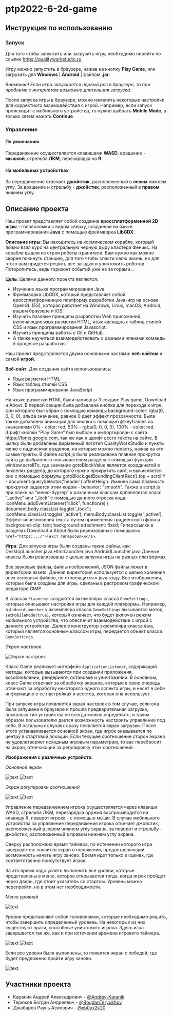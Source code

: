 # ptp2022-6-2d-game

## Инструкция по использованию
### Запуск
Для того чтобы запустить или загрузить игру, необходимо перейти по ссылке https://qualityworkstudio.ru

Игру можно запустить в браузере, нажав на кнопку **Play Game**, или загрузить для **Windows** | **Android** | файлом **.jar**.

*Внимание! Если игра запускается первый раз в браузере, то при проблеме с интернетом возможна длительная загрузка.*

После запуска игры в браузере, можно изменить некоторые настройки для корректного взаимодействия с игрой. Например, если запуск происходит с мобильного устройства, то нужно выбрать **Mobile Mode**, а только затем нажать **Continue**.
### Управление
#### По умолчанию
Передвижение осуществляется клавишами **WASD**, вращение - **мышкой**, стрельба **ЛКМ**, перезарядка на **R**.
#### На мобильных устройствах
За передвижение отвечает **джойстик**, расположенный в **левом** нижнем углу.
За вращение и стрельбу - **джойстик**, расположенный в **правом** нижнем углу.
## Описание проекта
Наш проект представляет собой создание **кроссплатформенной 2D игры** - головоломки с видом сверху, созданной на языке программирования **Java** c помощью фреймворка **LibGDX**.  

**Описание игры**: Вы находитесь на космическом корабле, который ложно взял курс на центральную черную дыру кластера Феникс. На корабле вышли из строя роботы-хранители. Вам нужно как можно скорее покинуть станцию, для того чтобы спасти свою жизнь, но для этого вам придется решить все загадки и уничтожить роботов. Поторопитесь, ведь горизонт событий уже не за горами…

**Цель**: Целями данного проекта являются:
* Изучение языка программирования Java.
* Фреймворка LibGDX, который представляет собой кроссплатформенную платформу разработки Java-игр на основе OpenGL (ES), которая работает на Windows, Linux, macOS, Android, вашем браузере и iOS.
* Изучить базовые принципы разработки Web приложений, включающих язык разметки HTML, язык каскадных таблиц стилей CSS и язык программирования Javascript.
* Изучить принципы работы с Git и GitHub.
* А также научиться взаимодействовать с разными членами команды в процессе разработки.

Наш проект представляется двумя основными частями: **веб-сайтом** и самой **игрой**.
 
**Веб-сайт**:
Для создания сайта использовались:
* Язык разметки HTML
* Язык таблиц стилей CSS
* Язык программирования JavaScript

На языке разметки HTML были написаны 3 секции: Play game, Download и About. В первой секции была добавлена кнопка для перехода к игре, фон которого был убран с помощью команды background-color: rgba(0, 0, 0, 0), альфа значение, равное 0 дает эффект прозрачности. Была также добавлена анимация для кнопки с помощью @keyframes со значениями 0% - color: red, 50% - rgba(0, 0, 0, 0), 100% - color: red. Шрифт кнопки “Play Game” был выбран и импортирован с сайта https://fonts.google.com, так же как и шрифт всего текста на сайте. В шапку были добавлены фирменный логотип QualityWorkStudio и пункты меню с надписями разделов, на которые можно попасть, нажав на эти самые пункты. В файле script.js была реализована плавная прокрутка сайта до выбранного пользователем раздела с помощью функции window.scrollTo, где значение gotoBlockValue является координатой в пикселях раздела, до которого нужно прокрутить сайт, и вычисляется оно с помощью формулы gotoBlock.getBoundingClientRect().top + scrollY - document.querySelector('header').offsetHeigh. Именно сама плавность прокрутки задается этим кодом - behavior: "smooth". Также в script.js при клике на “меню-бургер” к различным классам добавляется класс “_active” или “_lock” с помощью данного отрезка кода: 
iconMenu.addEventListener("click", function(e) {
    document.body.classList.toggle('_lock');
    iconMenu.classList.toggle('_active');
    menuBody.classList.toggle('_active');
Эффект исчезновения текста путем применения градиентного фона и background-clip: text; background-attachment: fixed;
Гиперссылки в разделах Download и About были реализованы с помощью`<a href="https:.../">Текст гиперссылки</a>`.

**Игра**:
Для запуска игры были созданы такие файлы, как:
DesktopLauncher.java
HtmlLauncher.java
AndroidLauncher.java
Данные классы были реализованы с целью запуска игры на разных платформах.
 
Все звуковые файлы, файлы изображений, JSON файлы лежат в директории assets. Данная директория используется с целью хранения всех основных файлов, не относящихся к java-коду. Все изображения, которые были созданы для игры, сделаны в растровом графическом редакторе GIMP.
 
В классах `*Launcher` создаются экземпляры класса `GameSettings`, которые описывают настройки игры для каждой платформы. Например, в `AndroidLauncher` у экземпляра класса `GameSettings` вызывается метод `setMobileMode(true)`, который означает, что будет включен режим мобильного устройства, что обеспечит взаимодействие с игрой с данного устройства. Далее в конструктор экземпляра класса `Game`, который является основным классом игры, передается объект класса `GameSettings`.

*Экран настроек*

![Экран настроек](/readMeFiles/1.png)


Класс Game реализует интерфейс `ApplicationListener`, содержащий методы, которые вызываются при создании приложения, возобновлении, рендеринге, остановке и уничтожении. В основном, класс Game отвечает за обработку экранов, которые в свою очередь отвечают за обработку некоторого одного аспекта игры, и несет в себе информацию о ее настройках и ассетов, которая она использует.
 
При запуске игры появляется экран настроек в том случае, если она была запущена в браузере и прошла предварительная загрузка, поскольку тип устройства не всегда можно определить, и таким образом пользователю дается возможность настроить управление под себя. В остальных случаях сразу появляется экран загрузки. После этого устанавливается основной экран, где игрок оказывается по центру в стартовой локации. Если текущее соотношение сторон экрана не удовлетворяет исходным игровым параметрам, то вас перебросит на экран, отвечающий за регулировку этих соотношений.
 
**Изображения с различных устройств:**

*Основной экран*

![text](/readMeFiles/2.png)
![text](/readMeFiles/3.png)

*Экран регулировки соотношений*

![text](/readMeFiles/4.png)
![text](/readMeFiles/5.png)

Управление передвижением игрока осуществляется через клавиши WASD, стрельба ЛКМ, перезарядка оружия воспроизводится на клавишу R, поворот игрока - с помощью мыши. В случае мобильного устройства за управление передвижения игрока отвечает джойстик, расположенный в левом нижнем углу экрана, за поворот и стрельбу - джойстик, расположенный в правом нижнем углу экрана.

Сверху расположено время таймера, по истечении которого игра завершается: появится экран о поражении, предоставляющий возможность начать игру заново. Время идет только в сценах, где соответственно присутствует игрок.

За это время надо успеть выполнить все уровни, которые представлены в меню, которое открывается тогда, когда игрок пройдет через дверь, где стоит указатель со стартом. Уровень можно перепройти, но в этом нет необходимости.

*Меню уровней*

![text](/readMeFiles/6.png)

Уровни представляют собой головоломки, которые необходимо решить, чтобы завершить определенный уровень. На некоторых из них существуют враги, способные уничтожить игрока. Здесь игра завершается так же, как и при истечении времени игрового таймера.

![text](/readMeFiles/7.png)
![text](/readMeFiles/8.png)

Если все уровни были выполнены, то появится экран с победой, где будет предложено пройти игру заново.

![text](/readMeFiles/9.png)

## Участники проекта
* Караник Андрей Алексадрович - [@Andrey-Karanik](https://github.com/Andrey-Karanik "Перейти на GitHub Караника А.А")
* Терюхов Богдан Андреевич - [@BogdanTeryukhov](https://github.com/BogdanTeryukhov "Перейти на GitHub Терюхова Б.А")
* Джабаров Рауль Асипович - [@xb0yx2k20](https://github.com/xb0yx2k20 "Перейти на GitHub Джабарова Р.А")


